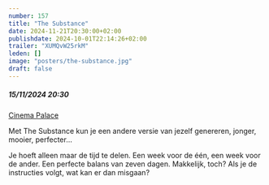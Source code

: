```yaml
---
number: 157
title: "The Substance"
date: 2024-11-21T20:30:00+02:00
publishdate: 2024-10-01T22:14:26+02:00
trailer: "XUMQvW25rkM"
leden: []
image: "posters/the-substance.jpg"
draft: false
---
```


##### 15/11/2024 20:30

[Cinema Palace](https://cinema-palace.be/nl/film/substance)

Met The Substance kun je een andere versie van jezelf genereren, jonger,
mooier, perfecter... 
<!--more-->
Je hoeft alleen maar de tijd te delen. Een week voor de één, een week
voor de ander. Een perfecte balans van zeven dagen. Makkelijk, toch?
Als je de instructies volgt, wat kan er dan misgaan?
